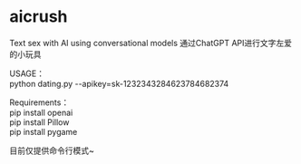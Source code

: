# aicrush
Text sex with AI using conversational models
通过ChatGPT API进行文字左爱的小玩具

USAGE：  
python dating.py --apikey=sk-1232343284623784682374

Requirements：  
pip install openai   
pip install Pillow  
pip install pygame  

目前仅提供命令行模式~
